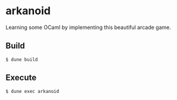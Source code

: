 # arkanoid
Learning some OCaml by implementing this beautiful arcade game.

## Build

```shell
$ dune build
```

## Execute

```shell
$ dune exec arkanoid
```
